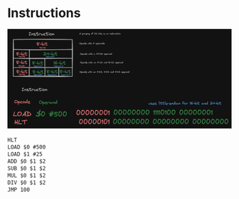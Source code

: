 # Instructions

![instruction-set.png](images%2Finstruction-set.png)

```shell
HLT
LOAD $0 #500
LOAD $1 #25
ADD $0 $1 $2
SUB $0 $1 $2
MUL $0 $1 $2
DIV $0 $1 $2
JMP 100
```